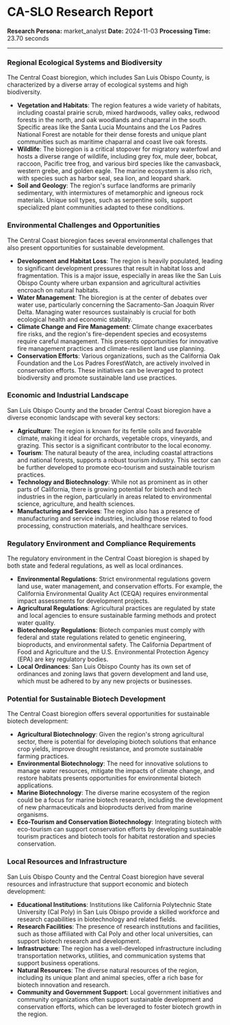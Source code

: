 # CA-SLO Research Report

**Research Persona:** market_analyst
**Date:** 2024-11-03
**Processing Time:** 23.70 seconds

---

### Regional Ecological Systems and Biodiversity

The Central Coast bioregion, which includes San Luis Obispo County, is characterized by a diverse array of ecological systems and high biodiversity.

- **Vegetation and Habitats**: The region features a wide variety of habitats, including coastal prairie scrub, mixed hardwoods, valley oaks, redwood forests in the north, and oak woodlands and chaparral in the south. Specific areas like the Santa Lucia Mountains and the Los Padres National Forest are notable for their dense forests and unique plant communities such as maritime chaparral and coast live oak forests.
- **Wildlife**: The bioregion is a critical stopover for migratory waterfowl and hosts a diverse range of wildlife, including grey fox, mule deer, bobcat, raccoon, Pacific tree frog, and various bird species like the canvasback, western grebe, and golden eagle. The marine ecosystem is also rich, with species such as harbor seal, sea lion, and leopard shark.
- **Soil and Geology**: The region's surface landforms are primarily sedimentary, with intermixtures of metamorphic and igneous rock materials. Unique soil types, such as serpentine soils, support specialized plant communities adapted to these conditions.

### Environmental Challenges and Opportunities

The Central Coast bioregion faces several environmental challenges that also present opportunities for sustainable development.

- **Development and Habitat Loss**: The region is heavily populated, leading to significant development pressures that result in habitat loss and fragmentation. This is a major issue, especially in areas like the San Luis Obispo County where urban expansion and agricultural activities encroach on natural habitats.
- **Water Management**: The bioregion is at the center of debates over water use, particularly concerning the Sacramento-San Joaquin River Delta. Managing water resources sustainably is crucial for both ecological health and economic stability.
- **Climate Change and Fire Management**: Climate change exacerbates fire risks, and the region's fire-dependent species and ecosystems require careful management. This presents opportunities for innovative fire management practices and climate-resilient land use planning.
- **Conservation Efforts**: Various organizations, such as the California Oak Foundation and the Los Padres ForestWatch, are actively involved in conservation efforts. These initiatives can be leveraged to protect biodiversity and promote sustainable land use practices.

### Economic and Industrial Landscape

San Luis Obispo County and the broader Central Coast bioregion have a diverse economic landscape with several key sectors:

- **Agriculture**: The region is known for its fertile soils and favorable climate, making it ideal for orchards, vegetable crops, vineyards, and grazing. This sector is a significant contributor to the local economy.
- **Tourism**: The natural beauty of the area, including coastal attractions and national forests, supports a robust tourism industry. This sector can be further developed to promote eco-tourism and sustainable tourism practices.
- **Technology and Biotechnology**: While not as prominent as in other parts of California, there is growing potential for biotech and tech industries in the region, particularly in areas related to environmental science, agriculture, and health sciences.
- **Manufacturing and Services**: The region also has a presence of manufacturing and service industries, including those related to food processing, construction materials, and healthcare services.

### Regulatory Environment and Compliance Requirements

The regulatory environment in the Central Coast bioregion is shaped by both state and federal regulations, as well as local ordinances.

- **Environmental Regulations**: Strict environmental regulations govern land use, water management, and conservation efforts. For example, the California Environmental Quality Act (CEQA) requires environmental impact assessments for development projects.
- **Agricultural Regulations**: Agricultural practices are regulated by state and local agencies to ensure sustainable farming methods and protect water quality.
- **Biotechnology Regulations**: Biotech companies must comply with federal and state regulations related to genetic engineering, bioproducts, and environmental safety. The California Department of Food and Agriculture and the U.S. Environmental Protection Agency (EPA) are key regulatory bodies.
- **Local Ordinances**: San Luis Obispo County has its own set of ordinances and zoning laws that govern development and land use, which must be adhered to by any new projects or businesses.

### Potential for Sustainable Biotech Development

The Central Coast bioregion offers several opportunities for sustainable biotech development:

- **Agricultural Biotechnology**: Given the region's strong agricultural sector, there is potential for developing biotech solutions that enhance crop yields, improve drought resistance, and promote sustainable farming practices.
- **Environmental Biotechnology**: The need for innovative solutions to manage water resources, mitigate the impacts of climate change, and restore habitats presents opportunities for environmental biotech applications.
- **Marine Biotechnology**: The diverse marine ecosystem of the region could be a focus for marine biotech research, including the development of new pharmaceuticals and bioproducts derived from marine organisms.
- **Eco-Tourism and Conservation Biotechnology**: Integrating biotech with eco-tourism can support conservation efforts by developing sustainable tourism practices and biotech tools for habitat restoration and species conservation.

### Local Resources and Infrastructure

San Luis Obispo County and the Central Coast bioregion have several resources and infrastructure that support economic and biotech development:

- **Educational Institutions**: Institutions like California Polytechnic State University (Cal Poly) in San Luis Obispo provide a skilled workforce and research capabilities in biotechnology and related fields.
- **Research Facilities**: The presence of research institutions and facilities, such as those affiliated with Cal Poly and other local universities, can support biotech research and development.
- **Infrastructure**: The region has a well-developed infrastructure including transportation networks, utilities, and communication systems that support business operations.
- **Natural Resources**: The diverse natural resources of the region, including its unique plant and animal species, offer a rich base for biotech innovation and research.
- **Community and Government Support**: Local government initiatives and community organizations often support sustainable development and conservation efforts, which can be leveraged to foster biotech growth in the region.
